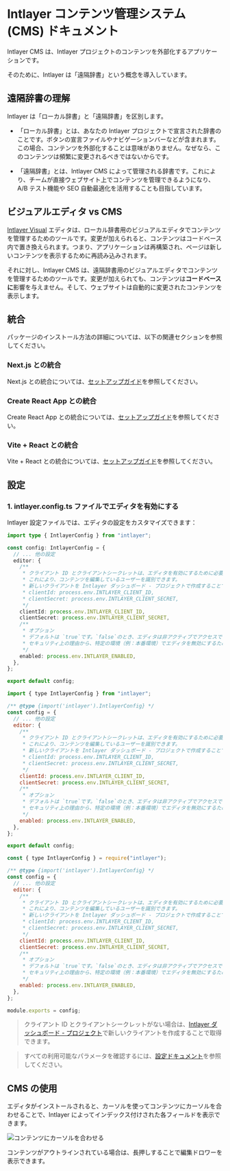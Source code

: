 # Intlayer コンテンツ管理システム (CMS) ドキュメント

Intlayer CMS は、Intlayer プロジェクトのコンテンツを外部化するアプリケーションです。

そのために、Intlayer は「遠隔辞書」という概念を導入しています。

## 遠隔辞書の理解

Intlayer は「ローカル辞書」と「遠隔辞書」を区別します。

- 「ローカル辞書」とは、あなたの Intlayer プロジェクトで宣言された辞書のことです。ボタンの宣言ファイルやナビゲーションバーなどが含まれます。この場合、コンテンツを外部化することは意味がありません。なぜなら、このコンテンツは頻繁に変更されるべきではないからです。

- 「遠隔辞書」とは、Intlayer CMS によって管理される辞書です。これにより、チームが直接ウェブサイト上でコンテンツを管理できるようになり、A/B テスト機能や SEO 自動最適化を活用することも目指しています。

## ビジュアルエディタ vs CMS

[Intlayer Visual](https://github.com/aymericzip/intlayer/blob/main/docs/ja/intlayer_visual_editor.md) エディタは、ローカル辞書用のビジュアルエディタでコンテンツを管理するためのツールです。変更が加えられると、コンテンツはコードベース内で置き換えられます。つまり、アプリケーションは再構築され、ページは新しいコンテンツを表示するために再読み込みされます。

それに対し、Intlayer CMS は、遠隔辞書用のビジュアルエディタでコンテンツを管理するためのツールです。変更が加えられても、コンテンツは**コードベースに**影響を与えません。そして、ウェブサイトは自動的に変更されたコンテンツを表示します。

## 統合

パッケージのインストール方法の詳細については、以下の関連セクションを参照してください。

### Next.js との統合

Next.js との統合については、[セットアップガイド](https://github.com/aymericzip/intlayer/blob/main/docs/ja/intlayer_with_nextjs_15.md)を参照してください。

### Create React App との統合

Create React App との統合については、[セットアップガイド](https://github.com/aymericzip/intlayer/blob/main/docs/ja/intlayer_with_create_react_app.md)を参照してください。

### Vite + React との統合

Vite + React との統合については、[セットアップガイド](https://github.com/aymericzip/intlayer/blob/main/docs/ja/intlayer_with_vite+react.md)を参照してください。

## 設定

### 1. intlayer.config.ts ファイルでエディタを有効にする

Intlayer 設定ファイルでは、エディタの設定をカスタマイズできます：

```typescript fileName="intlayer.config.ts" codeFormat="typescript"
import type { IntlayerConfig } from "intlayer";

const config: IntlayerConfig = {
  // ... 他の設定
  editor: {
    /**
     * クライアント ID とクライアントシークレットは、エディタを有効にするために必要です。
     * これにより、コンテンツを編集しているユーザーを識別できます。
     * 新しいクライアントを Intlayer ダッシュボード - プロジェクトで作成することで取得できます (https://intlayer.org/dashboard/projects)。
     * clientId: process.env.INTLAYER_CLIENT_ID,
     * clientSecret: process.env.INTLAYER_CLIENT_SECRET,
     */
    clientId: process.env.INTLAYER_CLIENT_ID,
    clientSecret: process.env.INTLAYER_CLIENT_SECRET,
    /**
     * オプション
     * デフォルトは `true`です。`false`のとき、エディタは非アクティブでアクセスできません。
     * セキュリティ上の理由から、特定の環境（例：本番環境）でエディタを無効にするために使用できます。
     */
    enabled: process.env.INTLAYER_ENABLED,
  },
};

export default config;
```

```javascript fileName="intlayer.config.mjs" codeFormat="esm"
import { type IntlayerConfig } from "intlayer";

/** @type {import('intlayer').IntlayerConfig} */
const config = {
  // ... 他の設定
  editor: {
    /**
     * クライアント ID とクライアントシークレットは、エディタを有効にするために必要です。
     * これにより、コンテンツを編集しているユーザーを識別できます。
     * 新しいクライアントを Intlayer ダッシュボード - プロジェクトで作成することで取得できます (https://intlayer.org/dashboard/projects)。
     * clientId: process.env.INTLAYER_CLIENT_ID,
     * clientSecret: process.env.INTLAYER_CLIENT_SECRET,
     */
    clientId: process.env.INTLAYER_CLIENT_ID,
    clientSecret: process.env.INTLAYER_CLIENT_SECRET,
    /**
     * オプション
     * デフォルトは `true`です。`false`のとき、エディタは非アクティブでアクセスできません。
     * セキュリティ上の理由から、特定の環境（例：本番環境）でエディタを無効にするために使用できます。
     */
    enabled: process.env.INTLAYER_ENABLED,
  },
};

export default config;
```

```javascript fileName="intlayer.config.cjs" codeFormat="commonjs"
const { type IntlayerConfig } = require("intlayer");

/** @type {import('intlayer').IntlayerConfig} */
const config = {
  // ... 他の設定
  editor: {
    /**
     * クライアント ID とクライアントシークレットは、エディタを有効にするために必要です。
     * これにより、コンテンツを編集しているユーザーを識別できます。
     * 新しいクライアントを Intlayer ダッシュボード - プロジェクトで作成することで取得できます (https://intlayer.org/dashboard/projects)。
     * clientId: process.env.INTLAYER_CLIENT_ID,
     * clientSecret: process.env.INTLAYER_CLIENT_SECRET,
     */
    clientId: process.env.INTLAYER_CLIENT_ID,
    clientSecret: process.env.INTLAYER_CLIENT_SECRET,
    /**
     * オプション
     * デフォルトは `true`です。`false`のとき、エディタは非アクティブでアクセスできません。
     * セキュリティ上の理由から、特定の環境（例：本番環境）でエディタを無効にするために使用できます。
     */
    enabled: process.env.INTLAYER_ENABLED,
  },
};

module.exports = config;
```

> クライアント ID とクライアントシークレットがない場合は、[Intlayer ダッシュボード - プロジェクト](https://intlayer.org/dashboard/projects)で新しいクライアントを作成することで取得できます。

> すべての利用可能なパラメータを確認するには、[設定ドキュメント](https://github.com/aymericzip/intlayer/blob/main/docs/ja/configuration.md)を参照してください。

## CMS の使用

エディタがインストールされると、カーソルを使ってコンテンツにカーソルを合わせることで、Intlayer によってインデックス付けされた各フィールドを表示できます。

![コンテンツにカーソルを合わせる](https://github.com/aymericzip/intlayer/blob/main/docs/assets/intlayer_editor_hover_content.png)

コンテンツがアウトラインされている場合は、長押しすることで編集ドロワーを表示できます。
